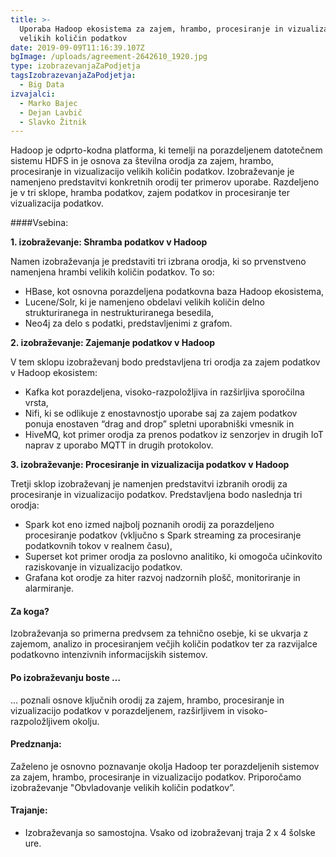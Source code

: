 ```yaml
---
title: >-
  Uporaba Hadoop ekosistema za zajem, hrambo, procesiranje in vizualizacijo
  velikih količin podatkov
date: 2019-09-09T11:16:39.107Z
bgImage: /uploads/agreement-2642610_1920.jpg
type: izobrazevanjaZaPodjetja
tagsIzobrazevanjaZaPodjetja:
  - Big Data
izvajalci:
  - Marko Bajec
  - Dejan Lavbič
  - Slavko Žitnik
---
```

Hadoop je odprto-kodna platforma, ki temelji na porazdeljenem datotečnem sistemu HDFS in je osnova za številna orodja za zajem, hrambo, procesiranje in vizualizacijo velikih količin podatkov. Izobraževanje je namenjeno predstavitvi konkretnih orodij ter primerov uporabe. Razdeljeno je v tri sklope, hramba podatkov, zajem podatkov in procesiranje ter vizualizacija podatkov.

####Vsebina:

**1. izobraževanje: Shramba podatkov v Hadoop**

Namen izobraževanja je predstaviti tri izbrana orodja, ki so prvenstveno namenjena hrambi velikih količin podatkov. To so: 

* HBase, kot osnovna porazdeljena podatkovna baza Hadoop ekosistema,
* Lucene/Solr, ki je namenjeno obdelavi velikih količin delno strukturiranega in nestrukturiranega besedila,
* Neo4j za delo s podatki, predstavljenimi z grafom.

**2. izobraževanje: Zajemanje podatkov v Hadoop**

V tem sklopu izobraževanj bodo predstavljena tri orodja za zajem podatkov v Hadoop ekosistem:

* Kafka kot porazdeljena, visoko-razpoložljiva in razširljiva sporočilna vrsta, 
* Nifi, ki se odlikuje z enostavnostjo uporabe saj za zajem podatkov ponuja enostaven “drag and drop” spletni uporabniški vmesnik in 
* HiveMQ, kot primer orodja za prenos podatkov iz senzorjev in drugih IoT naprav z uporabo MQTT in drugih protokolov.

**3. izobraževanje: Procesiranje in vizualizacija podatkov v Hadoop**

Tretji sklop izobraževanj je namenjen predstavitvi izbranih orodij za procesiranje in vizualizacijo podatkov. Predstavljena bodo naslednja tri orodja:

* Spark kot eno izmed najbolj poznanih orodij za porazdeljeno procesiranje podatkov (vključno s Spark streaming za procesiranje podatkovnih tokov v realnem času),
* Superset kot primer orodja za poslovno analitiko, ki omogoča učinkovito raziskovanje in vizualizacijo podatkov.
* Grafana kot orodje za hiter razvoj nadzornih plošč, monitoriranje in alarmiranje.

#### Za koga?

Izobraževanja so primerna predvsem za tehnično osebje, ki se ukvarja z zajemom, analizo in procesiranjem večjih količin podatkov ter za razvijalce podatkovno intenzivnih informacijskih sistemov. 

#### Po izobraževanju boste …

… poznali osnove ključnih orodij za zajem, hrambo, procesiranje in vizualizacijo podatkov v porazdeljenem, razširljivem in visoko-razpoložljivem okolju.

#### Predznanja:

Zaželeno je osnovno poznavanje okolja Hadoop ter porazdeljenih sistemov za zajem, hrambo, procesiranje in vizualizacijo podatkov. Priporočamo izobraževanje "Obvladovanje velikih količin podatkov”.

#### Trajanje:

* Izobraževanja so samostojna. Vsako od izobraževanj traja 2 x 4 šolske ure.
